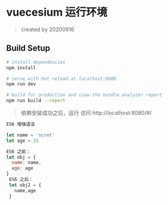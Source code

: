 # vuecesium 运行环境

> created by 20200916

## Build Setup

``` bash
# install dependencies
npm install

# serve with hot reload at localhost:8080
npm run dev

# build for production and view the bundle analyzer report
npm run build --report
```
> 依赖安装成功之后，运行 访问 http://localhost:8080/#/

```javascript
ES6 增强语法

let name = 'scret'
let age = 15

ES6 之前：
let obj = {
  name: name,
  age: age
}
 ES6 之后：
 let obj2 = {
   name,age
 }


```

